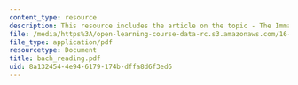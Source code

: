```yaml
---
content_type: resource
description: This resource includes the article on the topic - The Immaturity of CMM.
file: /media/https%3A/open-learning-course-data-rc.s3.amazonaws.com/16-355j-software-engineering-concepts-fall-2005/8a1324544e946179174bdffa8d6f3ed6_bach_reading.pdf
file_type: application/pdf
resourcetype: Document
title: bach_reading.pdf
uid: 8a132454-4e94-6179-174b-dffa8d6f3ed6
---
```

